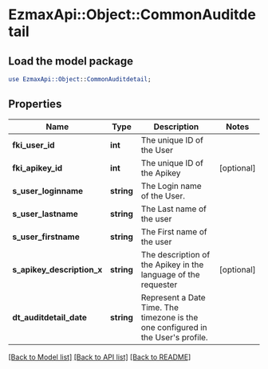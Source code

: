 # EzmaxApi::Object::CommonAuditdetail

## Load the model package
```perl
use EzmaxApi::Object::CommonAuditdetail;
```

## Properties
Name | Type | Description | Notes
------------ | ------------- | ------------- | -------------
**fki_user_id** | **int** | The unique ID of the User | 
**fki_apikey_id** | **int** | The unique ID of the Apikey | [optional] 
**s_user_loginname** | **string** | The Login name of the User. | 
**s_user_lastname** | **string** | The Last name of the user | 
**s_user_firstname** | **string** | The First name of the user | 
**s_apikey_description_x** | **string** | The description of the Apikey in the language of the requester | [optional] 
**dt_auditdetail_date** | **string** | Represent a Date Time. The timezone is the one configured in the User&#39;s profile. | 

[[Back to Model list]](../README.md#documentation-for-models) [[Back to API list]](../README.md#documentation-for-api-endpoints) [[Back to README]](../README.md)


